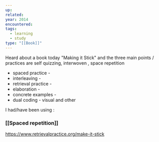 ```yaml
---
up: 
related: 
year: 2014
encountered: 
tags:
  - learning
  - study
type: "[[Book]]"
---
```

Heard about a book today  "Making it Stick" and the three main points / practices are self quizzing, interwoven , space repetition

 - spaced practice - 
 - interleaving - 
 - retrieval practice -  
 - elaboration - 
 - concrete examples  - 
 - dual coding - visual and other

I had/have been using :
### [[Spaced repetition]]
https://www.retrievalpractice.org/make-it-stick
